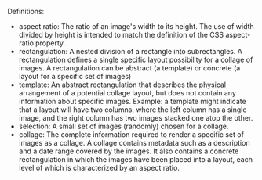 Definitions:

- aspect ratio: The ratio of an image's width to its height. The use of width divided by height is intended to match the definition of the CSS aspect-ratio property.
- rectangulation: A nested division of a rectangle into subrectangles. A rectangulation defines a single specific layout possibility for a collage of images. A rectangulation can be abstract (a template) or concrete (a layout for a specific set of images)
- template: An abstract rectangulation that describes the physical arrangement of a potential collage layout, but does not contain any information about specific images. Example: a template might indicate that a layout will have two columns, where the left column has a single image, and the right column has two images stacked one atop the other.
- selection: A small set of images (randomly) chosen for a collage.
- collage: The complete information required to render a specific set of images as a collage. A collage contains metadata such as a description and a date range covered by the images. It also contains a concrete rectangulation in which the images have been placed into a layout, each level of which is characterized by an aspect ratio.
